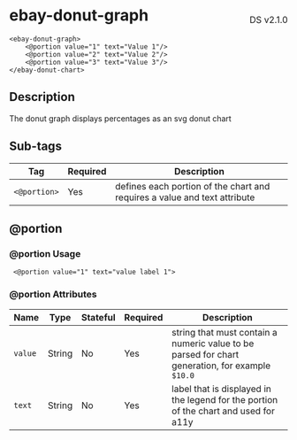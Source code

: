 <h1 style='display: flex; justify-content: space-between; align-items: center;'>
    <span>
        ebay-donut-graph
    </span>
    <span style='font-weight: normal; font-size: medium; margin-bottom: -15px;'>
        DS v2.1.0
    </span>
</h1>

```marko
<ebay-donut-graph>
    <@portion value="1" text="Value 1"/>
    <@portion value="2" text="Value 2"/>
    <@portion value="3" text="Value 3"/>
</ebay-donut-chart>
```

## Description

The donut graph displays percentages as an svg donut chart

## Sub-tags

| Tag          | Required | Description                                                               |
| ------------ | -------- | ------------------------------------------------------------------------- |
| `<@portion>` | Yes      | defines each portion of the chart and requires a value and text attribute |

## @portion

### @portion Usage

```marko
 <@portion value="1" text="value label 1">
```

### @portion Attributes

| Name    | Type   | Stateful | Required | Description                                                                                     |
| ------- | ------ | -------- | -------- | ----------------------------------------------------------------------------------------------- |
| `value` | String | No       | Yes      | string that must contain a numeric value to be parsed for chart generation, for example `$10.0` |
| `text`  | String | No       | Yes      | label that is displayed in the legend for the portion of the chart and used for a11y            |
